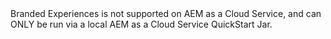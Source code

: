 <div class="unsupported">
Branded Experiences is not supported on AEM as a Cloud Service, and can ONLY be run via a local AEM as a Cloud Service QuickStart Jar.
</div>